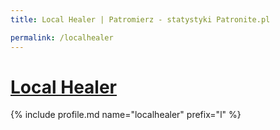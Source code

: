 ```yaml
---
title: Local Healer | Patromierz - statystyki Patronite.pl

permalink: /localhealer
---
```


# [Local Healer](https://patronite.pl/localhealer)

{% include profile.md name="localhealer" prefix="l" %}
